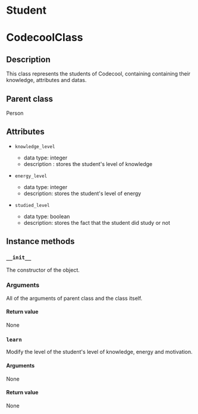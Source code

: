 # Student
# CodecoolClass

## Description
This class represents the students of Codecool, containing containing their knowledge, attributes and datas.

## Parent class
Person

## Attributes

* ```knowledge_level```
  * data type: integer
  * description : stores the student's level of knowledge

* ```energy_level```
  * data type: integer
  * description: stores the student's level of energy

* ```studied_level```
  * data type: boolean
  * description: stores the fact that the student did study or not


## Instance methods

### ```__init__```
The constructor of the object.

### Arguments

All of the arguments of parent class and the class itself.

#### Return value
None

### ```learn```
Modify the level of the student's level of knowledge, energy and motivation.

#### Arguments
None

#### Return value
None
